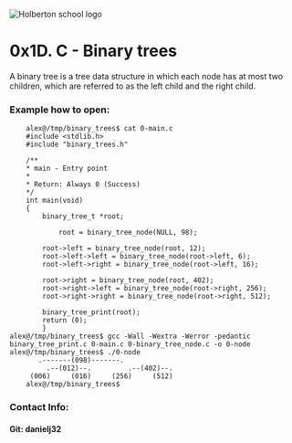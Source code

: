![Holberton school logo](https://upload.wikimedia.org/wikipedia/commons/f/fe/900-158_Ahnentafel_Herzog_Ludwig.jpg)
# 0x1D. C - Binary trees

A binary tree is a tree data structure in which each node has at most two children, which are referred to as the left child and the right child.

### Example how to open:
	
```
	alex@/tmp/binary_trees$ cat 0-main.c 
	#include <stdlib.h>
	#include "binary_trees.h"

	/**
	* main - Entry point
	*
	* Return: Always 0 (Success)
	*/
	int main(void)
	{
		binary_tree_t *root;

	        root = binary_tree_node(NULL, 98);

		root->left = binary_tree_node(root, 12);
		root->left->left = binary_tree_node(root->left, 6);
		root->left->right = binary_tree_node(root->left, 16);

		root->right = binary_tree_node(root, 402);
		root->right->left = binary_tree_node(root->right, 256);
		root->right->right = binary_tree_node(root->right, 512);

		binary_tree_print(root);
		return (0);
	    }
alex@/tmp/binary_trees$ gcc -Wall -Wextra -Werror -pedantic binary_tree_print.c 0-main.c 0-binary_tree_node.c -o 0-node
alex@/tmp/binary_trees$ ./0-node
       .-------(098)-------.
         .--(012)--.         .--(402)--.
	 (006)     (016)     (256)     (512)
	alex@/tmp/binary_trees$
```

### Contact Info:
#### Git: danielj32
